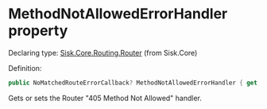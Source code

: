 <!--

Copyrights 2023 Sisk Framework - CypherPotato
Published under MIT license

!!! DO NOT EDIT THIS FILE !!!
This file was generated by a tool in the Sisk package. To edit the information in this documentation,
edit the XML documentation present in the Sisk source code.

-->


# MethodNotAllowedErrorHandler property

Declaring type: [Sisk.Core.Routing.Router](/spec/Sisk.Core.Routing.Router.md) (from Sisk.Core)


Definition:

```cs
public NoMatchedRouteErrorCallback? MethodNotAllowedErrorHandler { get; set; }
```

Gets or sets the Router "405 Method Not Allowed" handler.

